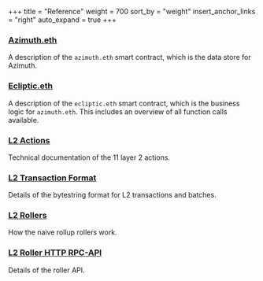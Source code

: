 +++
title = "Reference"
weight = 700
sort_by = "weight"
insert_anchor_links = "right"
auto_expand = true
+++

### [Azimuth.eth](/system/identity/reference/azimuth-eth)

A description of the `azimuth.eth` smart contract, which is the data store for
Azimuth.

### [Ecliptic.eth](/system/identity/reference/ecliptic)

A description of the `ecliptic.eth` smart contract, which is the business logic
for `azimuth.eth`. This includes an overview of all function calls available.

### [L2 Actions](/system/identity/reference/l2-actions)

Technical documentation of the 11 layer 2 actions.

### [L2 Transaction Format](/system/identity/reference/bytestring)

Details of the bytestring format for L2 transactions and batches.

### [L2 Rollers](/system/identity/reference/roller)

How the naive rollup rollers work.

### [L2 Roller HTTP RPC-API](/system/identity/reference/layer2-api)

Details of the roller API.
